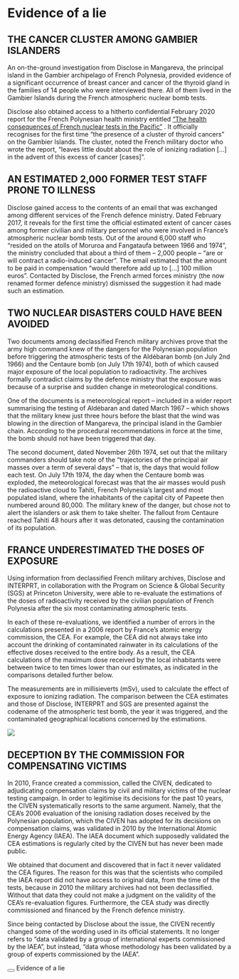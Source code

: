 # Evidence of a lie

## THE CANCER CLUSTER AMONG GAMBIER ISLANDERS

An on-the-ground investigation from Disclose in Mangareva, the principal island in the Gambier archipelago of French Polynesia, provided evidence of a significant occurrence of breast cancer and cancer of the thyroid gland in the families of 14 people who were interviewed there. All of them lived in the Gambier Islands during the French atmospheric nuclear bomb tests.



Disclose also obtained access to a hitherto confidential February 2020 report for the French Polynesian health ministry entitled 
<a href="https://beta.documentcloud.org/documents/20509073-rapport-sur-les-consequences-sanitaires-des-essais-nucleaires-en-polynesie_fev2020" target="_blank" rel="noreferrer" class="hyperlink">“The health consequences of French nuclear tests in the Pacific”</a>
. It officially recognises for the first time “the presence of a cluster of thyroid cancers” on the Gambier Islands. The cluster, noted the French military doctor who wrote the report, “leaves little doubt about the role of ionizing radiation […] in the advent of this excess of cancer [cases]”.

## AN ESTIMATED 2,000 FORMER TEST STAFF PRONE TO ILLNESS

Disclose gained access to the contents of an email that was exchanged among different services of the French defence ministry. Dated February 2017, it reveals for the first time the official estimated extent of cancer cases among former civilian and military personnel who were involved in France’s atmospheric nuclear bomb tests. Out of the around 6,000 staff who “resided on the atolls of Moruroa and Fangataufa between 1966 and 1974”, the ministry concluded that about a third of them – 2,000 people – “are or will contract a radio-induced cancer”. The email estimated that the amount to be paid in compensation “would therefore add up to […] 100 million euros”. Contacted by Disclose, the French armed forces ministry (the now renamed former defence ministry) dismissed the suggestion it had made such an estimation.

## TWO NUCLEAR DISASTERS COULD HAVE BEEN AVOIDED

Two documents among declassified French military archives prove that the army high command knew of the dangers for the Polynesian population before triggering the atmospheric tests of the Aldébaran bomb (on July 2nd 1966) and the Centaure bomb (on July 17th 1974), both of which caused major exposure of the local population to radioactivity. The archives formally contradict claims by the defence ministry that the exposure was because of a surprise and sudden change in meteorological conditions.

One of the documents is a meteorological report – included in a wider report summarising the testing of Aldébaran and dated March 1967 – which shows that the military knew just three hours before the blast that the wind was blowing in the direction of Mangareva, the principal island in the Gambier chain. According to the procedural recommendations in force at the time, the bomb should not have been triggered that day.

The second document, dated November 26th 1974, set out that the military commanders should take note of the “trajectories of the principal air masses over a term of several days” – that is, the days that would follow each test. On July 17th 1974, the day when the Centaure bomb was exploded, the meteorological forecast was that the air masses would push the radioactive cloud to Tahiti, French Polynesia’s largest and most populated island, where the inhabitants of the capital city of Papeete then numbered around 80,000. The military knew of the danger, but chose not to alert the islanders or ask them to take shelter. The fallout from Centaure reached Tahiti 48 hours after it was detonated, causing the contamination of its population.

## FRANCE UNDERESTIMATED THE DOSES OF EXPOSURE

Using information from declassified French military archives, Disclose and INTERPRT, in collaboration with the Program on Science & Global Security (SGS) at Princeton University, were able to re-evaluate the estimations of the doses of radioactivity received by the civilian population of French Polynesia after the six most contaminating atmospheric tests.

In each of these re-evaluations, we identified a number of errors in the calculations presented in a 2006 report by France’s atomic energy commission, the CEA. For example, the CEA did not always take into account the drinking of contaminated rainwater in its calculations of the effective doses received to the entire body. As a result, the CEA calculations of the maximum dose received by the local inhabitants were between twice to ten times lower than our estimates, as indicated in the comparisons detailed further below.

The measurements are in millisieverts (mSv), used to calculate the effect of exposure to ionizing radiation. The comparison between the CEA estimates and those of Disclose, INTERPRT and SGS are presented against the codename of the atmospheric test bomb, the year it was triggered, and the contaminated geographical locations concerned by the estimations.

![](https://fp-nuclear-bucket.s3.eu-west-3.amazonaws.com/IMAGE/Dose_3_EN.svg)

## DECEPTION BY THE COMMISSION FOR COMPENSATING VICTIMS

In 2010, France created a commission, called the CIVEN, dedicated to adjudicating compensation claims by civil and military victims of the nuclear testing campaign. In order to legitimise its decisions for the past 10 years, the CIVEN systematically resorts to the same argument. Namely, that the CEA’s 2006 evaluation of the ionising radiation doses received by the Polynesian population, which the CIVEN has adopted for its decisions on compensation claims, was validated in 2010 by the International Atomic Energy Agency (IAEA). The IAEA document which supposedly validated the CEA estimations is regularly cited by the CIVEN but has never been made public.

We obtained that document and discovered that in fact it never validated the CEA figures. The reason for this was that the scientists who compiled the IAEA report did not have access to original data, from the time of the tests, because in 2010 the military archives had not been declassified. Without that data they could not make a judgment on the validity of the CEA’s re-evaluation figures. Furthermore, the CEA study was directly commissioned and financed by the French defence ministry.

Since being contacted by Disclose about the issue, the CIVEN recently changed some of the wording used in its official statements. It no longer refers to “data validated by a group of international experts commissioned by the IAEA”, but instead, “data whose methodology has been validated by a group of experts commissioned by the IAEA”.

<div class="story-navigator">
  <button class="story-navigator__btn" data-navigate="/investigation/battle-for-compensation">
    <svg class="story-navigator__icon" xmlns="http://www.w3.org/2000/svg" viewBox="0 0 492 492">
      <path
        d="M198.608 246.104L382.664 62.04c5.068-5.056 7.856-11.816 7.856-19.024 0-7.212-2.788-13.968-7.856-19.032l-16.128-16.12C361.476 2.792 354.712 0 347.504 0s-13.964 2.792-19.028 7.864L109.328 227.008c-5.084 5.08-7.868 11.868-7.848 19.084-.02 7.248 2.76 14.028 7.848 19.112l218.944 218.932c5.064 5.072 11.82 7.864 19.032 7.864 7.208 0 13.964-2.792 19.032-7.864l16.124-16.12c10.492-10.492 10.492-27.572 0-38.06L198.608 246.104z"
      />
    </svg>
  </button>
  <span class="story-navigator__label">Evidence of a lie</span>
</div>
